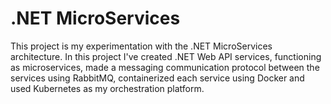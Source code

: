 # .NET MicroServices
This project is my experimentation with the .NET MicroServices architecture.
In this project I've created .NET Web API services, functioning as microservices,
made a messaging communication protocol between the services using RabbitMQ,
containerized each service using Docker and used Kubernetes as my orchestration platform.
